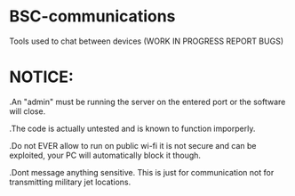 # BSC-communications
Tools used to chat between devices (WORK IN PROGRESS REPORT BUGS)
# NOTICE:
.An "admin" must be running the server on the entered port or the software will close.

.The code is actually untested and is known to function imporperly.

.Do not EVER allow to run on public wi-fi it is not secure and can be exploited, your PC will automatically block it though.

.Dont message anything sensitive. This is just for communication not for transmitting military jet locations.
